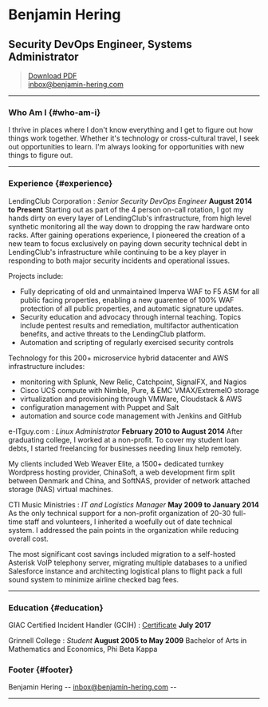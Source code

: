 # Benjamin Hering
## Security DevOps Engineer, Systems Administrator

> [Download PDF](benjamin-hering-resume.pdf)  
> [inbox@benjamin-hering.com](inbox@benjamin-hering.com)  

------

### Who Am I {#who-am-i}

I thrive in places where I don't know everything and I get to figure out how things work together. Whether it's technology or cross-cultural travel, I seek out opportunities to learn. I'm always looking for opportunities with new things to figure out.

<!---
Eliminating items in the original template for later
------

### Skills {#skills}

* Web Design
  : Assertively exploit wireless initiatives rather than synergistic core competencies.

* Interface Design
  : Credibly streamline mission-critical value with multifunctional functionalities.

* Project Direction
  : Proven ability to lead and manage a wide variety of design and development projects in team and independent situations.

-------

### Technical {#technical}

1. XHTML
1. CSS
1. Javascript
1. Jquery
1. PHP
1. CVS / Subversion
1. OS X
1. Windows XP/Vista
1. Linux


Stuff I hope to get done soon.
  - Hardening platform authentication through Javascript Proof-of-Work controls.
  - HTTPS support for all lendingclub.com subdomains and enabled strict-transport-security preloaded to browsers.
  - Rolled out a consistent and developer driven content-security-policy.


--->
------

### Experience {#experience}

LendingClub Corporation
: *Senior Security DevOps Engineer*
  __August 2014 to Present__
  Starting out as part of the 4 person on-call rotation, I got my hands dirty on every layer of LendingClub's infrastructure, from high level synthetic monitoring all the way down to dropping the raw hardware onto racks. After gaining operations experience, I pioneered the creation of a new team to focus exclusively on paying down security technical debt in LendingClub's infrastructure while continuing to be a key player in responding to both major security incidents and operational issues.

  Projects include:
  - Fully depricating of old and unmaintained Imperva WAF to F5 ASM for all public facing properties, enabling a new guarentee of 100% WAF protection of all public properties, and automatic signature updates. 
  - Security education and advocacy through internal teaching. Topics include pentest results and remediation, multifactor authentication benefits, and active threats to the LendingClub platform.
  - Automation and scripting of regularly exercised security controls

  Technology for this 200+ microservice hybrid datacenter and AWS infrastructure includes:
  -  monitoring with Splunk, New Relic, Catchpoint, SignalFX, and Nagios
  -  Cisco UCS compute with Nimble, Pure, & EMC VMAX/ExtremeIO storage
  -  virtualization and provisioning through VMWare, Cloudstack & AWS
  -  configuration management with Puppet and Salt
  -  automation and source code management with Jenkins and GitHub


e-ITguy.com
: *Linux Administrator*
  __February 2010 to August 2014__
  After graduating college, I worked at a non-profit. To cover my student loan debts, I started freelancing for businesses needing linux help remotely.

  My clients included Web Weaver Elite, a 1500+ dedicated turnkey Wordpress hosting provider, ChinaSoft, a web development firm split between Denmark and China, and SoftNAS, provider of network attached storage (NAS) virtual machines.


CTI Music Ministries
: *IT and Logistics Manager*
  __May 2009 to January 2014__
  As the only technical support for a non-profit organization of 20-30 full-time staff and volunteers, I inherited a woefully out of date technical system. I addressed the pain points in the organization while reducing overall cost.

  The most significant cost savings included migration to a self-hosted Asterisk VoIP telephony server, migrating multiple databases to a unified Salesforce instance and architecting logistical plans to flight pack a full sound system to minimize airline checked bag fees.


------


### Education {#education}
GIAC Certified Incident Handler (GCIH) 
: [Certificate](https://www.youracclaim.com/badges/cf0b7166-3cea-4cfb-8edd-f8215a9d9a88)
  __July 2017__

Grinnell College
: *Student*
  __August 2005 to May 2009__
  Bachelor of Arts in Mathematics and Economics, Phi Beta Kappa



### Footer {#footer}

Benjamin Hering -- [inbox@benjamin-hering.com](inbox@benjamin-hering.com) --

------
